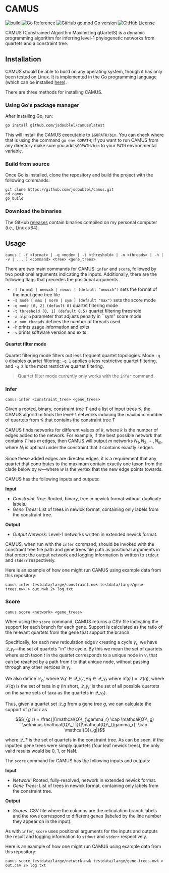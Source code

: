 # CAMUS

[![build](https://github.com/jsdoublel/camus/actions/workflows/go.yml/badge.svg)](https://github.com/jsdoublel/camus/actions)
[![Go Reference](https://pkg.go.dev/badge/github.com/jsdoublel/camus.svg)](https://pkg.go.dev/github.com/jsdoublel/camus)
[![GitHub go.mod Go version](https://img.shields.io/github/go-mod/go-version/jsdoublel/camus?logo=go)](https://go.dev/)
[![GitHub License](https://img.shields.io/github/license/jsdoublel/camus)](https://github.com/jsdoublel/camus/blob/main/LICENSE.txt)

CAMUS (Constrained Algorithm Maximizing qUartetS) is a dynamic programming
algorithm for inferring level-1 phylogenetic networks from quartets and a
constraint tree.

## Installation

CAMUS should be able to build on any operating system, though it has only been
tested on Linux. It is implemented in the Go programming language (which can be
installed [here](https://go.dev/doc/install)).

There are three methods for installing CAMUS. 

### Using Go's package manager

After installing Go, run:

```
go install github.com/jsdoublel/camus@latest
```

This will install the CAMUS executable to `$GOPATH/bin`. You can check where
that is using the command `go env GOPATH`; if you want to run CAMUS from any
directory make sure you add `$GOPATH/bin` to your `PATH` environmental variable.

### Build from source

Once Go is installed, clone the repository and build the project with the following commands:

```
git clone https://github.com/jsdoublel/camus.git
cd camus
go build
```

### Download the binaries

The GitHub [releases](https://github.com/jsdoublel/camus/releases) contain
binaries compiled on my personal computer (i.e., Linux x64). 

## Usage

```
camus [ -f <format> | -q <mode> | -t <threshold> | -n <threads> | -h | -v | ... ] <command> <tree> <gene_trees>
```

There are two main commands for CAMUS: `infer` and `score`, followed by two positional arguments 
indicating the inputs. Additionally, there are the following flags that precedes the positional arguments.

- `-f format [ newick | nexus ] (default "newick")` sets the format of the input gene tree file
- `-s mode [ max | norm | sym ] (default "max")` sets the score mode
- `-q mode [0, 2] (default 0)` quartet filtering mode
- `-t threshold [0, 1] (default 0.5)` quartet filtering threshold
- `-a alpha` parameter that adjusts penalty in ``sym" score mode
- `-n num_threads` defines the number of threads used
- `-h` prints usage information and exits
- `-v` prints software version and exits
  
#### Quartet filter mode

Quartet filtering mode filters out less frequent quartet topologies. Mode `-q
0` disables quartet filtering; `-q 1` applies a less restrictive quartet
filtering, and `-q 2` is the most restrictive quartet filtering.

> Quartet filter mode currently only works with the `infer` command.

### Infer

```
camus infer <constraint_tree> <gene_trees>
```

Given a rooted, binary, constraint tree $T$ and a list of input trees
$\mathcal{G}$, the CAMUS algorithm finds the level-1 networks inducing the
maximum number of quartets from $\mathcal{G}$ that contains the constraint tree
$T$

CAMUS finds networks for different values of $k$, where $k$ is the number of
edges added to the network. For example, if the best possible network that
contains $T$ has $m$ edges, then CAMUS will output $m$ networks $N_1, N_2,
\cdots, N_m$, where $N_i$ is optimal under the constraint that it contains
exactly $i$ edges.

Since these added edges are directed edges, it is a requirement that any
quartet that contributes to the maximum contain exactly one taxon from the clade
below by $w$—where $w$ is the vertex that the new edge points towards.

CAMUS has the following inputs and outputs:

**Input**

- *Constraint Tree:* Rooted, binary, tree in newick format without duplicate
  labels.
- *Gene Trees:* List of trees in newick format, containing only labels from the
  constraint tree.

**Output**

- *Output Network:* Level-1 networks written in extended newick format.

CAMUS, when run with the `infer` command, should be invoked with the constraint
tree file path and gene trees file path as positional arguments in that order;
the output network  and logging information is written to `stdout` and `stderr`
respectively.

Here is an example of how one might run CAMUS using example data from this
repository:

```
camus infer testdata/large/constraint.nwk testdata/large/gene-trees.nwk > out.nwk 2> log.txt
```

### Score

```
camus score <network> <gene_trees>
```

When using the `score` command, CAMUS returns a CSV file indicating the support
for each branch for each gene. Support is calculated as the ratio of the
relevant quartets from the gene that support the branch.

Specifically, for each new reticulation edge $r$ creating a cycle $\gamma_r$,
we have $\mathcal{Q}\_{\gamma_r}$—the set of quartets "in" the cycle. By this
we mean the set of quartets where each taxon $t$ in the quartet corresponds to a
unique node in $\gamma_r$ that can be reached by a path from $t$ to that unique
node, without passing through any other vertices in $\gamma_r$. 

We also define $\mathcal{Q}_{\gamma_r}'$ where $\forall q' \in \mathcal{Q}\_{\gamma_r}', 
\exists q \in \mathcal{Q}\_{\gamma_r}$ where $\mathcal{L}(q') = \mathcal{L}(q)$, where 
$\mathcal{L}(q)$ is the set of taxa in $q$ (in short, $\mathcal{Q}\_{\gamma_r}'$ is 
the set of all possible quartets on the same sets of taxa as the quartets in 
$\mathcal{Q}\_{\gamma_r}$).

Thus, given a quartet set $\mathcal{Q}\_g$ from a gene tree $g$, we can
calculate the support of $g$ for $r$ as 

$$S_{g,r} = \frac{|(\mathcal{Q}\_{\gamma_r} \cap
\mathcal{Q}\_g) \setminus \mathcal{Q}\_T|}{|\mathcal{Q}\_{\gamma_r}' \cap \mathcal{Q}\_g|}$$

where $\mathcal{Q}\_T$ is the set of quartets in the constraint tree.
As can be seen, if the inputted gene trees were simply quartets (four leaf
newick trees), the only valid results would be 0, 1, or NaN.

The `score` command for CAMUS has the following inputs and outputs:

**Input**

- *Network:* Rooted, fully-resolved, network in extended newick format.
- *Gene Trees:* List of trees in newick format, containing only labels from the
  constraint tree.

**Output**

- *Scores:* CSV file where the columns are the reticulation branch labels and
  the rows correspond to different genes (labeled by the line number they
  appear on in the input).

As with `infer`, `score` uses positional arguments for the inputs and outputs 
the result and logging information to `stdout` and `stderr` respectively. 

Here is an example of how one might run CAMUS using example data from this
repository:

```
camus score testdata/large/network.nwk testdata/large/gene-trees.nwk > out.csv 2> log.txt
```
